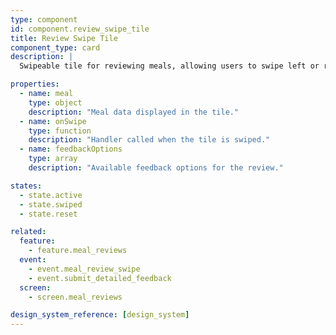 ```yaml
---
type: component
id: component.review_swipe_tile
title: Review Swipe Tile
component_type: card
description: |
  Swipeable tile for reviewing meals, allowing users to swipe left or right to indicate feedback (e.g., good/bad, consumed/skipped).

properties:
  - name: meal
    type: object
    description: "Meal data displayed in the tile."
  - name: onSwipe
    type: function
    description: "Handler called when the tile is swiped."
  - name: feedbackOptions
    type: array
    description: "Available feedback options for the review."

states:
  - state.active
  - state.swiped
  - state.reset

related:
  feature:
    - feature.meal_reviews
  event:
    - event.meal_review_swipe
    - event.submit_detailed_feedback
  screen:
    - screen.meal_reviews

design_system_reference: [design_system]
---
```

